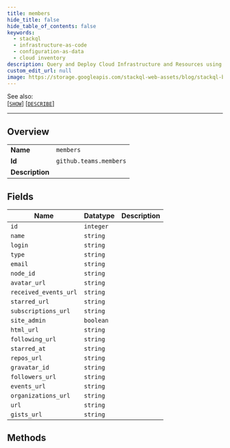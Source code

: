 ```yaml
---
title: members
hide_title: false
hide_table_of_contents: false
keywords:
  - stackql
  - infrastructure-as-code
  - configuration-as-data
  - cloud inventory
description: Query and Deploy Cloud Infrastructure and Resources using SQL
custom_edit_url: null
image: https://storage.googleapis.com/stackql-web-assets/blog/stackql-blog-post-featured-image.png
---
```

  
    
See also:   
[[` SHOW `]](/docs/language-spec/show) [[` DESCRIBE `]](/docs/language-spec/describe)  
* * * 
## Overview
<table><tbody>
<tr><td><b>Name</b></td><td><code>members</code></td></tr>
<tr><td><b>Id</b></td><td><code>github.teams.members</code></td></tr>
<tr><td><b>Description</b></td><td></td></tr>
</tbody></table>

## Fields
| Name | Datatype | Description |
| ---- | -------- | ----------- |
| `id` | `integer` |  |
| `name` | `string` |  |
| `login` | `string` |  |
| `type` | `string` |  |
| `email` | `string` |  |
| `node_id` | `string` |  |
| `avatar_url` | `string` |  |
| `received_events_url` | `string` |  |
| `starred_url` | `string` |  |
| `subscriptions_url` | `string` |  |
| `site_admin` | `boolean` |  |
| `html_url` | `string` |  |
| `following_url` | `string` |  |
| `starred_at` | `string` |  |
| `repos_url` | `string` |  |
| `gravatar_id` | `string` |  |
| `followers_url` | `string` |  |
| `events_url` | `string` |  |
| `organizations_url` | `string` |  |
| `url` | `string` |  |
| `gists_url` | `string` |  |
## Methods

